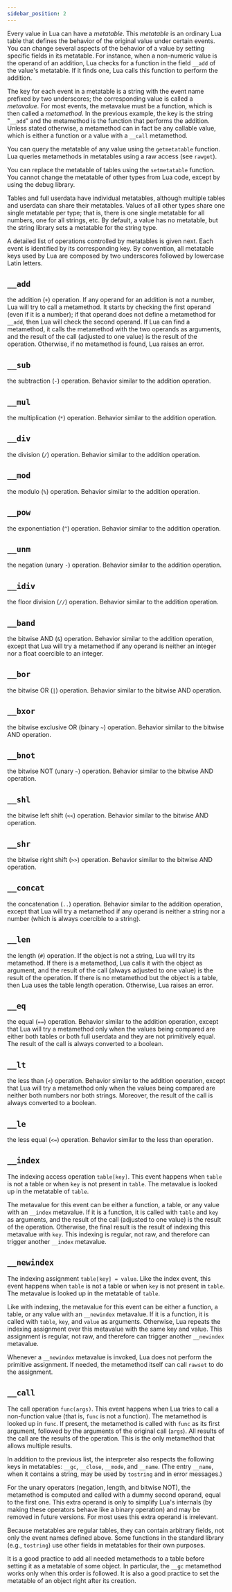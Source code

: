 ```yaml
---
sidebar_position: 2
---
```


Every value in Lua can have a _metatable_.
This _metatable_ is an ordinary Lua table
that defines the behavior of the original value
under certain events.
You can change several aspects of the behavior
of a value by setting specific fields in its metatable.
For instance, when a non-numeric value is the operand of an addition,
Lua checks for a function in the field `__add` of the value's metatable.
If it finds one,
Lua calls this function to perform the addition.

The key for each event in a metatable is a string
with the event name prefixed by two underscores;
the corresponding value is called a _metavalue_.
For most events, the metavalue must be a function,
which is then called a _metamethod_.
In the previous example, the key is the string "`__add`"
and the metamethod is the function that performs the addition.
Unless stated otherwise,
a metamethod can in fact be any callable value,
which is either a function or a value with a `__call` metamethod.

You can query the metatable of any value
using the `getmetatable` function.
Lua queries metamethods in metatables using a raw access (see `rawget`).

You can replace the metatable of tables
using the `setmetatable` function.
You cannot change the metatable of other types from Lua code,
except by using the debug library.

Tables and full userdata have individual metatables,
although multiple tables and userdata can share their metatables.
Values of all other types share one single metatable per type;
that is, there is one single metatable for all numbers,
one for all strings, etc.
By default, a value has no metatable,
but the string library sets a metatable for the string type.

A detailed list of operations controlled by metatables is given next.
Each event is identified by its corresponding key.
By convention, all metatable keys used by Lua are composed by
two underscores followed by lowercase Latin letters.

## **`__add`**

the addition (`+`) operation.
If any operand for an addition is not a number,
Lua will try to call a metamethod.
It starts by checking the first operand (even if it is a number);
if that operand does not define a metamethod for `__add`,
then Lua will check the second operand.
If Lua can find a metamethod,
it calls the metamethod with the two operands as arguments,
and the result of the call
(adjusted to one value)
is the result of the operation.
Otherwise, if no metamethod is found,
Lua raises an error.

## **`__sub`**

the subtraction (`-`) operation.
Behavior similar to the addition operation.

## **`__mul`**

the multiplication (`*`) operation.
Behavior similar to the addition operation.

## **`__div`**

the division (`/`) operation.
Behavior similar to the addition operation.

## **`__mod`**

the modulo (`%`) operation.
Behavior similar to the addition operation.

## **`__pow`**

the exponentiation (`^`) operation.
Behavior similar to the addition operation.

## **`__unm`**

the negation (unary `-`) operation.
Behavior similar to the addition operation.

## **`__idiv`**

the floor division (`//`) operation.
Behavior similar to the addition operation.

## **`__band`**

the bitwise AND (`&`) operation.
Behavior similar to the addition operation,
except that Lua will try a metamethod
if any operand is neither an integer
nor a float coercible to an integer.

## **`__bor`**

the bitwise OR (`|`) operation.
Behavior similar to the bitwise AND operation.

## **`__bxor`**

the bitwise exclusive OR (binary `~`) operation.
Behavior similar to the bitwise AND operation.

## **`__bnot`**

the bitwise NOT (unary `~`) operation.
Behavior similar to the bitwise AND operation.

## **`__shl`**

the bitwise left shift (`<<`) operation.
Behavior similar to the bitwise AND operation.

## **`__shr`**

the bitwise right shift (`>>`) operation.
Behavior similar to the bitwise AND operation.

## **`__concat`**

the concatenation (`..`) operation.
Behavior similar to the addition operation,
except that Lua will try a metamethod
if any operand is neither a string nor a number
(which is always coercible to a string).

## **`__len`**

the length (`#`) operation.
If the object is not a string,
Lua will try its metamethod.
If there is a metamethod,
Lua calls it with the object as argument,
and the result of the call
(always adjusted to one value)
is the result of the operation.
If there is no metamethod but the object is a table,
then Lua uses the table length operation.
Otherwise, Lua raises an error.

## **`__eq`**

the equal (`==`) operation.
Behavior similar to the addition operation,
except that Lua will try a metamethod only when the values
being compared are either both tables or both full userdata
and they are not primitively equal.
The result of the call is always converted to a boolean.

## **`__lt`**

the less than (`<`) operation.
Behavior similar to the addition operation,
except that Lua will try a metamethod only when the values
being compared are neither both numbers nor both strings.
Moreover, the result of the call is always converted to a boolean.

## **`__le`**

the less equal (`<=`) operation.
Behavior similar to the less than operation.

## **`__index`**

The indexing access operation `table[key]`.
This event happens when `table` is not a table or
when `key` is not present in `table`.
The metavalue is looked up in the metatable of `table`.

The metavalue for this event can be either a function, a table,
or any value with an `__index` metavalue.
If it is a function,
it is called with `table` and `key` as arguments,
and the result of the call
(adjusted to one value)
is the result of the operation.
Otherwise,
the final result is the result of indexing this metavalue with `key`.
This indexing is regular, not raw,
and therefore can trigger another `__index` metavalue.

## **`__newindex`**

The indexing assignment `table[key] = value`.
Like the index event,
this event happens when `table` is not a table or
when `key` is not present in `table`.
The metavalue is looked up in the metatable of `table`.

Like with indexing,
the metavalue for this event can be either a function, a table,
or any value with an `__newindex` metavalue.
If it is a function,
it is called with `table`, `key`, and `value` as arguments.
Otherwise,
Lua repeats the indexing assignment over this metavalue
with the same key and value.
This assignment is regular, not raw,
and therefore can trigger another `__newindex` metavalue.

Whenever a `__newindex` metavalue is invoked,
Lua does not perform the primitive assignment.
If needed,
the metamethod itself can call `rawset`
to do the assignment.

## **`__call`**

The call operation `func(args)`.
This event happens when Lua tries to call a non-function value
(that is, `func` is not a function).
The metamethod is looked up in `func`.
If present,
the metamethod is called with `func` as its first argument,
followed by the arguments of the original call (`args`).
All results of the call
are the results of the operation.
This is the only metamethod that allows multiple results.

In addition to the previous list,
the interpreter also respects the following keys in metatables:
`__gc`,
`__close`,
`__mode`,
and `__name`.
(The entry `__name`,
when it contains a string,
may be used by `tostring` and in error messages.)

For the unary operators (negation, length, and bitwise NOT),
the metamethod is computed and called with a dummy second operand,
equal to the first one.
This extra operand is only to simplify Lua's internals
(by making these operators behave like a binary operation)
and may be removed in future versions.
For most uses this extra operand is irrelevant.

Because metatables are regular tables,
they can contain arbitrary fields,
not only the event names defined above.
Some functions in the standard library
(e.g., `tostring`)
use other fields in metatables for their own purposes.

It is a good practice to add all needed metamethods to a table
before setting it as a metatable of some object.
In particular, the `__gc` metamethod works only when this order
is followed.
It is also a good practice to set the metatable of an object
right after its creation.
